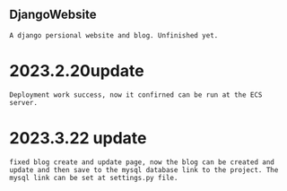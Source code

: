 ## DjangoWebsite
    A django persional website and blog. Unfinished yet.

# 2023.2.20update
    Deployment work success, now it confirned can be run at the ECS server.

# 2023.3.22 update
    fixed blog create and update page, now the blog can be created and update and then save to the mysql database link to the project. The mysql link can be set at settings.py file.
